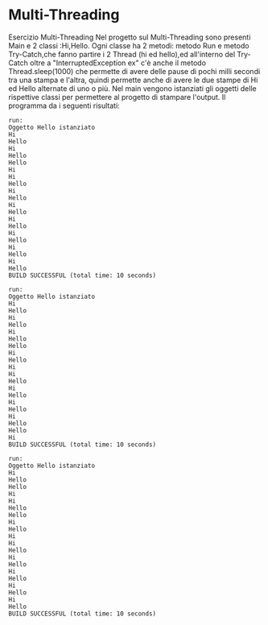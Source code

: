 # Multi-Threading
Esercizio Multi-Threading
Nel progetto sul Multi-Threading sono presenti Main e 2 classi :Hi,Hello.
Ogni classe ha 2 metodi: metodo Run e metodo Try-Catch,che fanno partire i 2 Thread (hi ed hello),ed all'interno 
del Try-Catch oltre a "InterruptedException ex" c'è anche il metodo Thread.sleep(1000) che permette di avere delle pause
di pochi milli secondi tra una stampa e l'altra, quindi permette anche di avere le due stampe di Hi ed Hello alternate 
di uno o più. 
Nel main vengono istanziati gli oggetti delle rispettive classi per permettere al progetto di stampare l'output.
Il programma da i seguenti risultati:
```
run:
Oggetto Hello istanziato
Hi
Hello
Hi
Hello
Hello
Hi
Hi
Hello
Hi
Hello
Hi
Hello
Hi
Hello
Hi
Hello
Hi
Hello
Hi
Hello
BUILD SUCCESSFUL (total time: 10 seconds)
```
```
run:
Oggetto Hello istanziato
Hi
Hello
Hi
Hello
Hi
Hello
Hello
Hi
Hello
Hi
Hi
Hello
Hi
Hello
Hi
Hello
Hi
Hello
Hello
Hi
BUILD SUCCESSFUL (total time: 10 seconds)
```
```
run:
Oggetto Hello istanziato
Hi
Hello
Hello
Hi
Hi
Hello
Hello
Hi
Hello
Hi
Hi
Hello
Hi
Hello
Hi
Hello
Hi
Hello
Hi
Hello
BUILD SUCCESSFUL (total time: 10 seconds)
```
